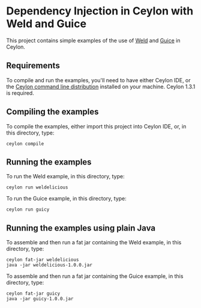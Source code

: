 # Dependency Injection in Ceylon with Weld and Guice

This project contains simple examples of the use of [Weld][] 
and [Guice][] in Ceylon.

[Weld]: http://weld.cdi-spec.org
[Guice]: https://github.com/google/guice

## Requirements

To compile and run the examples, you'll need to have either
Ceylon IDE, or the [Ceylon command line distribution][download] 
installed on your machine. Ceylon 1.3.1 is required.

[download]: http://ceylon-lang.org/download

## Compiling the examples

To compile the examples, either import this project into
Ceylon IDE, or, in this directory, type:

    ceylon compile

## Running the examples

To run the Weld example, in this directory, type:

    ceylon run weldelicious

To run the Guice example, in this directory, type:

    ceylon run guicy

## Running the examples using plain Java

To assemble and then run a fat jar containing the Weld 
example, in this directory, type:

    ceylon fat-jar weldelicious
    java -jar weldelicious-1.0.0.jar

To assemble and then run a fat jar containing the Guice 
example, in this directory, type:

    ceylon fat-jar guicy
    java -jar guicy-1.0.0.jar
    
